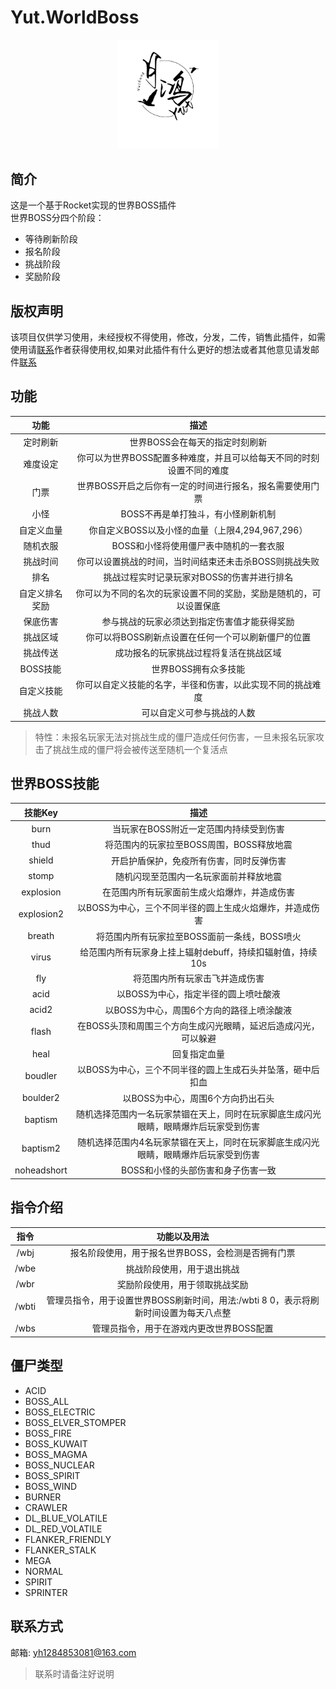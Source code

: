 # Yut.WorldBoss
<div align="center">
   <img width="160" src="/Photos/Yuthung.jpg" alt="logo"></br>   
</div>  

## 简介
这是一个基于Rocket实现的世界BOSS插件   
世界BOSS分四个阶段：      
* 等待刷新阶段
* 报名阶段
* 挑战阶段
* 奖励阶段
## 版权声明
该项目仅供学习使用，未经授权不得使用，修改，分发，二传，销售此插件，如需使用请[联系](#联系方式)作者获得使用权,如果对此插件有什么更好的想法或者其他意见请发邮件[联系](#联系方式)
## 功能
功能|描述
:-:|:-:
定时刷新|世界BOSS会在每天的指定时刻刷新
难度设定|你可以为世界BOSS配置多种难度，并且可以给每天不同的时刻设置不同的难度
门票|世界BOSS开启之后你有一定的时间进行报名，报名需要使用门票
小怪|BOSS不再是单打独斗，有小怪刷新机制
自定义血量|你自定义BOSS以及小怪的血量（上限4,294,967,296）
随机衣服|BOSS和小怪将使用僵尸表中随机的一套衣服
挑战时间|你可以设置挑战的时间，当时间结束还未击杀BOSS则挑战失败
排名|挑战过程实时记录玩家对BOSS的伤害并进行排名
自定义排名奖励|你可以为不同的名次的玩家设置不同的奖励，奖励是随机的，可以设置保底
保底伤害|参与挑战的玩家必须达到指定伤害值才能获得奖励
挑战区域|你可以将BOSS刷新点设置在任何一个可以刷新僵尸的位置
挑战传送|成功报名的玩家挑战过程将复活在挑战区域
BOSS技能|世界BOSS拥有众多技能
自定义技能|你可以自定义技能的名字，半径和伤害，以此实现不同的挑战难度
挑战人数|可以自定义可参与挑战的人数
> 特性：未报名玩家无法对挑战生成的僵尸造成任何伤害，一旦未报名玩家攻击了挑战生成的僵尸将会被传送至随机一个复活点
## 世界BOSS技能
技能Key|描述
:-:|:-:
burn|当玩家在BOSS附近一定范围内持续受到伤害
thud|将范围内的玩家拉至BOSS周围，BOSS释放地震
shield|开启护盾保护，免疫所有伤害，同时反弹伤害
stomp|随机闪现至范围内一名玩家面前并释放地震
explosion|在范围内所有玩家面前生成火焰爆炸，并造成伤害
explosion2|以BOSS为中心，三个不同半径的圆上生成火焰爆炸，并造成伤害
breath|将范围内所有玩家拉至BOSS面前一条线，BOSS喷火
virus|给范围内所有玩家身上挂上辐射debuff，持续扣辐射值，持续10s
fly|将范围内所有玩家击飞并造成伤害
acid|以BOSS为中心，指定半径的圆上喷吐酸液
acid2|以BOSS为中心，周围6个方向的路径上喷涂酸液
flash|在BOSS头顶和周围三个方向生成闪光眼睛，延迟后造成闪光，可以躲避
heal|回复指定血量
boudler|以BOSS为中心，三个不同半径的圆上生成石头并坠落，砸中后扣血
boulder2|以BOSS为中心，周围6个方向扔出石头
baptism|随机选择范围内一名玩家禁锢在天上，同时在玩家脚底生成闪光眼睛，眼睛爆炸后玩家受到伤害
baptism2|随机选择范围内4名玩家禁锢在天上，同时在玩家脚底生成闪光眼睛，眼睛爆炸后玩家受到伤害
noheadshort|BOSS和小怪的头部伤害和身子伤害一致
## 指令介绍
指令|功能以及用法
:-:|:-:
/wbj|报名阶段使用，用于报名世界BOSS，会检测是否拥有门票
/wbe|挑战阶段使用，用于退出挑战
/wbr|奖励阶段使用，用于领取挑战奖励
/wbti|管理员指令，用于设置世界BOSS刷新时间，用法:/wbti 8 0，表示将刷新时间设置为每天八点整
/wbs|管理员指令，用于在游戏内更改世界BOSS配置
## 僵尸类型
* ACID
* BOSS_ALL
* BOSS_ELECTRIC
* BOSS_ELVER_STOMPER
* BOSS_FIRE
* BOSS_KUWAIT
* BOSS_MAGMA
* BOSS_NUCLEAR
* BOSS_SPIRIT
* BOSS_WIND
* BURNER
* CRAWLER
* DL_BLUE_VOLATILE
* DL_RED_VOLATILE
* FLANKER_FRIENDLY
* FLANKER_STALK
* MEGA
* NORMAL
* SPIRIT
* SPRINTER
## 联系方式
邮箱: yh1284853081@163.com
> 联系时请备注好说明
